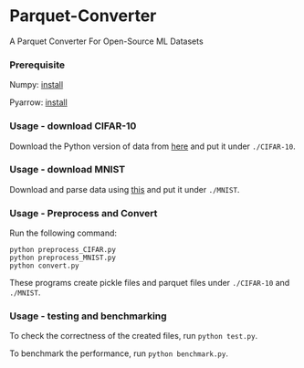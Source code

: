 # Parquet-Converter
A Parquet Converter For Open-Source ML Datasets

### Prerequisite

Numpy: [install](https://numpy.org/install/)

Pyarrow: [install](https://arrow.apache.org/docs/python/install.html)

### Usage - download CIFAR-10

Download the Python version of data from [here](https://www.cs.toronto.edu/~kriz/cifar-10-python.tar.gz) and put it under `./CIFAR-10`.

### Usage - download MNIST

Download and parse data using [this](https://github.com/hsjeong5/MNIST-for-Numpy) and put it under `./MNIST`.

### Usage - Preprocess and Convert

Run the following command:

```
python preprocess_CIFAR.py
python preprocess_MNIST.py
python convert.py
```

These programs create pickle files and parquet files under `./CIFAR-10` and `./MNIST`.

### Usage - testing and benchmarking

To check the correctness of the created files, run `python test.py`.

To benchmark the performance, run `python benchmark.py`.
